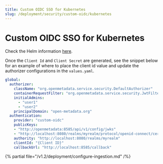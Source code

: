 ```yaml
---
title: Custom OIDC SSO for Kubernetes
slug: /deployment/security/custom-oidc/kubernetes
---
```


# Custom OIDC SSO for Kubernetes

Check the Helm information [here](https://artifacthub.io/packages/search?repo=open-metadata).

Once the `Client Id` and `Client Secret` are generated, see the snippet below for an example of where to
place the client id value and update the authorizer configurations in the `values.yaml`.

```yaml
global:
  authorizer:
    className: "org.openmetadata.service.security.DefaultAuthorizer"
    containerRequestFilter: "org.openmetadata.service.security.JwtFilter"
    initialAdmins:
      - "user1"
      - "user2"
    principalDomain: "open-metadata.org"
  authentication:
    provider: "custom-oidc"
    publicKeys:
    - "http://openmetadata:8585/api/v1/config/jwks"
    - "http://localhost:8080/realms/myrealm/protocol/openid-connect/certs"
    authority: "http://localhost:8080/realms/myrealm"
    clientId: "{Client ID}"
    callbackUrl: "http://localhost:8585/callback"
```

{% partial file="/v1.2/deployment/configure-ingestion.md" /%}
